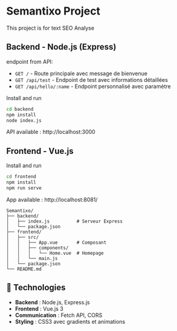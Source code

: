 # Semantixo Project 

This project is for text SEO Analyse 

## Backend - Node.js (Express)

endpoint from API: 

- `GET /` - Route principale avec message de bienvenue
- `GET /api/test` - Endpoint de test avec informations détaillées
- `GET /api/hello/:name` - Endpoint personnalisé avec paramètre

Install and run 

```bash
cd backend 
npm install
node index.js
```

API available : http://localhost:3000

## Frontend - Vue.js


Install and run 

```bash
cd frontend
npm install
npm run serve
```

App available : http://localhost:8081/

```
Semantixo/
├── backend/
│   ├── index.js          # Serveur Express
│   └── package.json
├── frontend/
│   ├── src/
│   │   ├── App.vue       # Composant
│   │   ├── components/
│   │   │   └── Home.vue  # Homepage
│   │   └── main.js
│   └── package.json
└── README.md
```

## 🔧 Technologies

- **Backend** : Node.js, Express.js
- **Frontend** : Vue.js 3
- **Communication** : Fetch API, CORS
- **Styling** : CSS3 avec gradients et animations
